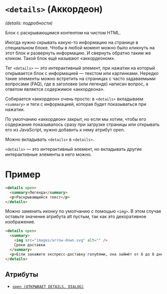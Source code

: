 # `<details>` (Аккордеон)

_(details: подробности)_

Блок с раскрывающимся контентом на чистом HTML.

Иногда нужно скрывать какую-то информацию на странице в специальном блоке. Чтобы в любой момент можно было кликнуть на этот блок и развернуть информацию. И свернуть обратно таким же кликом. Такой блок ещё называют «аккордеоном».

Тег `<details>` — это интерактивный элемент, при нажатии на который открывается блок с информацией — текстом или картинками. Нередко такие элементы можно встретить на страницах с часто задаваемыми вопросами (FAQ), где в заголовке (или легенде) написан вопрос, а ответом является содержимое «аккордеона».

Собирается «аккордеон» очень просто: в `<details>` вкладываем `<summary>` и теги с информацией, которая будет показываться при нажатии.

По умолчанию «аккордеон» закрыт, но если мы хотим, чтобы его содержание показывалось сразу при загрузке страницы или открывать его из JavaScript, нужно добавить к нему атрибут open.

Можно вкладывать `<details>` в `<details>`.

`<details>` — это интерактивный элемент, но вкладывать другие интерактивные элементы в него можно.

# Пример

```html
<details open>
  <summary>Легенда</summary>
  <p>Раскрывающийся текст</p>
</details>
```

Можно заменить иконку по умолчанию с помощью `<img>`. В этом случае оставьте значение атрибута alt пустым, так как это декоративное изображение.

```html
<details open>
  <summary>
    <img src="images/arrow-down.svg" alt="" />
    Сроки доставки
  </summary>
  <p>Если закажите экспресс-доставку голубями, она займёт от 6 до 8 дней.</p>
</details>
```

## Атрибуты

- [`open (ОТКРЫВАЕТ DETAILS, DIALOG)`](<../ATTRIBUTES/open (ОТКРЫВАЕТ DETAILS, DIALOG).md>)
